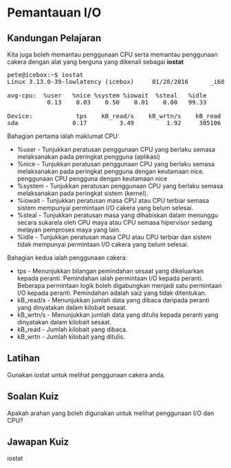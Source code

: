 # Pemantauan I/O

## Kandungan Pelajaran

Kita juga boleh memantau penggunaan CPU serta memantau penggunaan cakera dengan alat yang berguna yang dikenali sebagai <b>iostat</b>

<pre>
pete@icebox:~$ iostat
Linux 3.13.0-39-lowlatency (icebox)     01/28/2016      _i686_  (1 CPU)

avg-cpu:  %user   %nice %system %iowait  %steal   %idle
           0.13    0.03    0.50    0.01    0.00   99.33

Device:            tps    kB_read/s    kB_wrtn/s    kB_read    kB_wrtn
sda               0.17         3.49         1.92     385106     212417
</pre>

Bahagian pertama ialah maklumat CPU:

<ul>
<li>%user - Tunjukkan peratusan penggunaan CPU yang berlaku semasa melaksanakan pada peringkat pengguna (aplikasi)</li>
<li>%nice - Tunjukkan peratusan penggunaan CPU yang berlaku semasa melaksanakan pada peringkat pengguna dengan keutamaan nice. penggunaan CPU pengguna dengan keutamaan nice</li>
<li>%system - Tunjukkan peratusan penggunaan CPU yang berlaku semasa melaksanakan pada peringkat sistem (kernel).</li>
<li>%iowait - Tunjukkan peratusan masa CPU atau CPU terbiar semasa sistem mempunyai permintaan I/O cakera yang belum selesai.</li>
<li>%steal - Tunjukkan peratusan masa yang dihabiskan dalam menunggu secara sukarela oleh CPU maya atau CPU semasa hipervisor sedang melayan pemproses maya yang lain.</li>
<li>%idle - Tunjukkan peratusan masa CPU atau CPU terbiar dan sistem tidak mempunyai permintaan I/O cakera yang belum selesai.</li>
</ul>

Bahagian kedua ialah penggunaan cakera:

<ul>
<li>tps - Menunjukkan bilangan pemindahan sesaat yang dikeluarkan kepada peranti. Pemindahan ialah permintaan I/O kepada peranti. Beberapa permintaan logik boleh digabungkan menjadi satu permintaan I/O kepada peranti. Pemindahan adalah saiz yang tidak ditentukan.</li>
<li>kB_read/s - Menunjukkan jumlah data yang dibaca daripada peranti yang dinyatakan dalam kilobait sesaat.</li>
<li>kB_wrtn/s - Menunjukkan jumlah data yang ditulis kepada peranti yang dinyatakan dalam kilobait sesaat.</li>
<li>kB_read - Jumlah kilobait yang dibaca.</li>
<li>kB_wrtn - Jumlah kilobait yang ditulis.</li>
</ul>

## Latihan

Gunakan iostat untuk melihat penggunaan cakera anda.

## Soalan Kuiz

Apakah arahan yang boleh digunakan untuk melihat penggunaan I/O dan CPU?

## Jawapan Kuiz

iostat